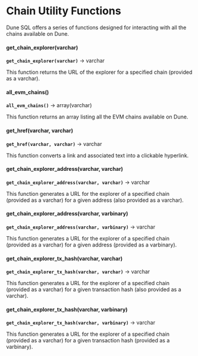 # Chain Utility Functions

Dune SQL offers a series of functions designed for interacting with all the chains available on Dune.

#### get_chain_explorer(varchar)
**``get_chain_explorer(varchar)``** → varchar

This function returns the URL of the explorer for a specified chain (provided as a varchar).

#### all_evm_chains()
**``all_evm_chains()``** → array(varchar)

This function returns an array listing all the EVM chains available on Dune.

#### get_href(varchar, varchar)
**``get_href(varchar, varchar)``** → varchar

This function converts a link and associated text into a clickable hyperlink.

#### get_chain_explorer_address(varchar, varchar)
**``get_chain_explorer_address(varchar, varchar)``** → varchar

This function generates a URL for the explorer of a specified chain (provided as a varchar) for a given address (also provided as a varchar).

#### get_chain_explorer_address(varchar, varbinary)
**``get_chain_explorer_address(varchar, varbinary)``** → varchar

This function generates a URL for the explorer of a specified chain (provided as a varchar) for a given address (provided as a varbinary).

#### get_chain_explorer_tx_hash(varchar, varchar)
**``get_chain_explorer_tx_hash(varchar, varchar)``** → varchar

This function generates a URL for the explorer of a specified chain (provided as a varchar) for a given transaction hash (also provided as a varchar).

#### get_chain_explorer_tx_hash(varchar, varbinary)
**``get_chain_explorer_tx_hash(varchar, varbinary)``** → varchar

This function generates a URL for the explorer of a specified chain (provided as a varchar) for a given transaction hash (provided as a varbinary).
